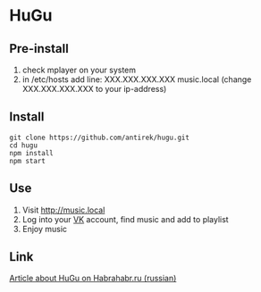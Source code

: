 HuGu
==========

Pre-install
-----------

1. check mplayer on your system
2. in /etc/hosts add line: XXX.XXX.XXX.XXX music.local (change XXX.XXX.XXX.XXX to your ip-address)

Install
-------

    git clone https://github.com/antirek/hugu.git
    cd hugu
    npm install
    npm start

Use
---

1. Visit http://music.local
2. Log into your [VK](http://vk.com) account, find music and add to playlist
3. Enjoy music


Link
----
[Article about HuGu on Habrahabr.ru (russian)](http://habrahabr.ru/post/209230/)
